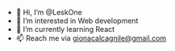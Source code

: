 - 👋 Hi, I’m @LeskOne
- 👀 I’m interested in Web development  
- 🌱 I’m currently learning React
- 📫 Reach me via gionacalcagnile@gmail.com

<!---
LeskOne/LeskOne is a ✨ special ✨ repository because its `README.md` (this file) appears on your GitHub profile.
You can click the Preview link to take a look at your changes.
--->
